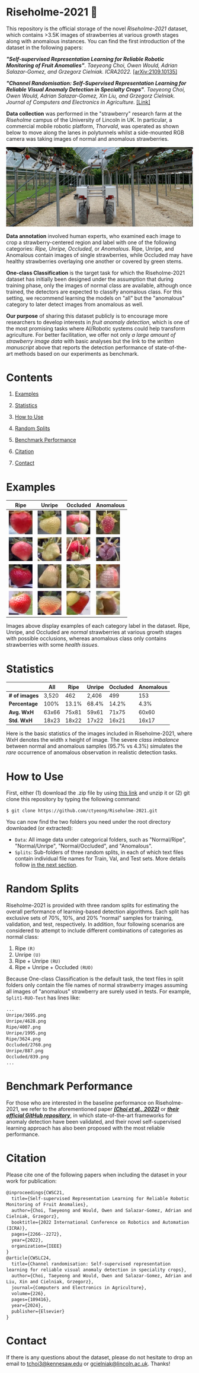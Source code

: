 # Riseholme-2021 🍓 

This repository is the official storage of the novel *Riseholme-2021* dataset, which contains >3.5K images of strawberries at various growth stages along with anomalous instances. 
You can find the first introduction of the dataset in the following papers: 

***"Self-supervised Representation Learning for Reliable Robotic Monitoring of Fruit Anomalies"***. *Taeyeong Choi, Owen Would, Adrian Salazar-Gomez, and Grzegorz Cielniak. ICRA2022.* [\[arXiv:2109.10135\]](https://arxiv.org/abs/2109.10135) 

***"Channel Randomisation: Self-Supervised Representation Learning for Reliable Visual Anomaly Detection in Specialty Crops"***. *Taeyeong Choi, Owen Would, Adrian Salazar-Gomez, Xin Liu, and Grzegorz Cielniak. Journal of Computers and Electronics in Agriculture.*  [\[Link\]](https://doi.org/10.1016/j.compag.2024.109416) 

**Data collection** was performed in the "strawberry" research farm at the *Riseholme* campus of the University of Lincoln in UK. 
In particular, a commercial mobile robotic platform, *Thorvald*, was operated as shown below to move along the lanes in polytunnels whilst a side-mounted RGB camera was taking images of normal and anomalous strawberries.  

![](Figs/camera_rig.jpg)

**Data annotation** involved human experts, who examined each image to crop a strawberry-centered region and label with one of the following categories: *Ripe, Unripe, Occluded,* or *Anomalous*. Ripe, Unripe, and Anomalous contain images of single strawberries, while Occluded may have healthy strawberries overlaying one another or covered by green stems. 

**One-class Classification** is the target task for which the Riseholme-2021 dataset has initially been designed under the assumption that during training phase, only the images of normal class are available, although once trained, the detectors are expected to classify anomalous class. For this setting, we recommend learning the models on "all" but the "anomalous" category to later detect images from anomalous as well. 

**Our purpose** of sharing this dataset publicly is to encourage more researchers to develop interests in *fruit anomaly detection*, which is one of the most promising tasks where AI/Robotic systems could help transform agriculture. 
For better facilitation, we offer not only *a large amount of strawberry image data* with basic analyses but the link to the *written manuscript* above that reports the detection performance of state-of-the-art methods based on our experiments as benchmark. 

# Contents

1. [Examples](https://github.com/ctyeong/Riseholme-2021#examples)

1. [Statistics](https://github.com/ctyeong/Riseholme-2021#statistics)

1. [How to Use](https://github.com/ctyeong/Riseholme-2021#how-to-use)

1. [Random Splits](https://github.com/ctyeong/Riseholme-2021#random-splits)

1. [Benchmark Performance](https://github.com/ctyeong/Riseholme-2021#benchmark-performance)

1. [Citation](https://github.com/ctyeong/Riseholme-2021#citation)

1. [Contact](https://github.com/ctyeong/Riseholme-2021#contact)

# Examples 

| Ripe  | Unripe   |Occluded   |Anomalous  |
|--------------------|---------------------|--------------|--------------|
| ![](Figs/Examples/Ripe/37-64x64.png)| ![](Figs/Examples/Unripe/0-64x64.png) |![](Figs/Examples/Occluded/48-64x64.png) |![](Figs/Examples/Anomalous/232-64x64.png) |
| ![](Figs/Examples/Ripe/155-64x64.png)| ![](Figs/Examples/Unripe/733-64x64.png) |![](Figs/Examples/Occluded/1346-64x64.png) |![](Figs/Examples/Anomalous/705-64x64.png) |
| ![](Figs/Examples/Ripe/706-64x64.png)| ![](Figs/Examples/Unripe/801-64x64.png) |![](Figs/Examples/Occluded/3560-64x64.png) |![](Figs/Examples/Anomalous/776-64x64.png) |
| ![](Figs/Examples/Ripe/1037-64x64.png)| ![](Figs/Examples/Unripe/848-64x64.png) |![](Figs/Examples/Occluded/4001-64x64.png) |![](Figs/Examples/Anomalous/1766-64x64.png) |

Images above display examples of each category label in the dataset. Ripe, Unripe, and Occluded are *normal* strawberries at various growth stages with possible occlusions, whereas anomalous class only contains strawberries with some *health issues*. 

# Statistics 

|                 | All   | Ripe  | Unripe | Occluded | Anomalous |
|---------------- | ------|-------|--------|----------|-----------|
| **# of images** | 3,520 | 462   | 2,406  | 499      | 153       |
| **Percentage**  | 100%  | 13.1% | 68.4%  | 14.2%    | 4.3%      |
| **Avg. WxH**    | 63x66 | 75x81 | 59x61  | 71x75    | 60x60     |
| **Std. WxH**    | 18x23 | 18x22 | 17x22  | 16x21    | 16x17     |

Here is the basic statistics of the images included in Riseholme-2021, where WxH denotes the width x height of image. 
The severe *class imbalance* between normal and anomalous samples (95.7% vs 4.3%) simulates the *rare* occurrence of anomalous observation in realistic detection tasks. 

# How to Use

First, either (1) download the .zip file by using [this link](https://github.com/ctyeong/Riseholme-2021/archive/refs/heads/main.zip) and unzip it or (2) git clone this repository by typing the following command: 

```
$ git clone https://github.com/ctyeong/Riseholme-2021.git
```

You can now find the two folders you need under the root directory downloaded (or extracted): 

- `Data`: All image data under categorical folders, such as "Normal/Ripe", "Normal/Unripe", "Normal/Occluded", and "Anomalous". 
- `Splits`: Sub-folders of three random splits, in each of which text files contain individual file names for Train, Val, and Test sets. More details follow [in the next section](https://github.com/ctyeong/Riseholme-2021#random-splits).

# Random Splits 

Riseholme-2021 is provided with three random splits for estimating the overall performance of learning-based detection algorithms. Each split has exclusive sets of 70%, 10%, and 20% "normal" samples for training, validation, and test, respectively. In addition, four following scenarios are considered to attempt to include different combinations of categories as normal class: 

1. Ripe `(R)`
2. Unripe `(U)`
3. Ripe + Unripe `(RU)`
4. Ripe + Unripe + Occluded `(RUO)`

Because One-class Classification is the default task, the text files in split folders only contain the file names of normal strawberry images assuming all images of "anomalous" strawberry are surely used in tests. For example, `Split1-RUO-Test` has lines like:

```
...
Unripe/3695.png
Unripe/4628.png
Ripe/4007.png
Unripe/1995.png
Ripe/3624.png
Occluded/2760.png
Unripe/887.png
Occluded/839.png
...
```

# Benchmark Performance

For those who are interested in the baseline performance on Riseholme-2021, we refer to the aforementioned paper [***\(Choi et al., 2022\)***](https://arxiv.org/abs/2109.10135) or [***their official GitHub repository***](https://github.com/ctyeong/CH-Rand), in which state-of-the-art frameworks for anomaly detection have been validated, and their novel self-supervised learning approach has also been proposed with the most reliable performance. 

# Citation 
Please cite one of the following papers when including the dataset in your work for publication: 
```
@inproceedings{CWSC21,
  title={Self-supervised Representation Learning for Reliable Robotic Monitoring of Fruit Anomalies},
  author={Choi, Taeyeong and Would, Owen and Salazar-Gomez, Adrian and Cielniak, Grzegorz},
  booktitle={2022 International Conference on Robotics and Automation (ICRA)},
  pages={2266--2272},
  year={2022},
  organization={IEEE}
}
@article{CWSLC24,
  title={Channel randomisation: Self-supervised representation learning for reliable visual anomaly detection in speciality crops},
  author={Choi, Taeyeong and Would, Owen and Salazar-Gomez, Adrian and Liu, Xin and Cielniak, Grzegorz},
  journal={Computers and Electronics in Agriculture},
  volume={226},
  pages={109416},
  year={2024},
  publisher={Elsevier}
}
```

# Contact

If there is any questions about the dataset, please do not hesitate to drop an email to tchoi3@kennesaw.edu or gcielniak@lincoln.ac.uk. Thanks!
